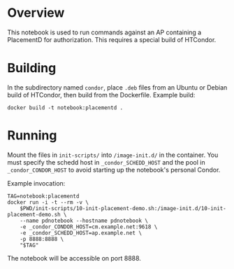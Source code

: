 Overview
========

This notebook is used to run commands against an AP containing a PlacementD
for authorization.  This requires a special build of HTCondor.

Building
========

In the subdirectory named `condor`, place `.deb` files from an Ubuntu or
Debian build of HTCondor, then build from the Dockerfile.
Example build:

```
docker build -t notebook:placementd .
```

Running
=======

Mount the files in `init-scripts/` into `/image-init.d/` in the container.
You must specify the schedd host in `_condor_SCHEDD_HOST` and the pool in
`_condor_CONDOR_HOST` to avoid starting up the notebook's personal Condor.

Example invocation:

```
TAG=notebook:placementd
docker run -i -t --rm -v \
    $PWD/init-scripts/10-init-placement-demo.sh:/image-init.d/10-init-placement-demo.sh \
    --name pdnotebook --hostname pdnotebook \
    -e _condor_CONDOR_HOST=cm.example.net:9618 \
    -e _condor_SCHEDD_HOST=ap.example.net \
    -p 8888:8888 \
    "$TAG"
```

The notebook will be accessible on port 8888.

